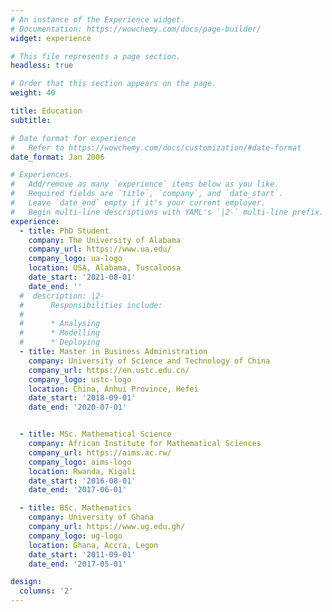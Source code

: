 ```yaml
---
# An instance of the Experience widget.
# Documentation: https://wowchemy.com/docs/page-builder/
widget: experience

# This file represents a page section.
headless: true

# Order that this section appears on the page.
weight: 40

title: Education
subtitle:

# Date format for experience
#   Refer to https://wowchemy.com/docs/customization/#date-format
date_format: Jan 2006

# Experiences.
#   Add/remove as many `experience` items below as you like.
#   Required fields are `title`, `company`, and `date_start`.
#   Leave `date_end` empty if it's your current employer.
#   Begin multi-line descriptions with YAML's `|2-` multi-line prefix.
experience:
  - title: PhD Student
    company: The University of Alabama
    company_url: https://www.ua.edu/
    company_logo: ua-logo
    location: USA, Alabama, Tuscaloosa
    date_start: '2021-08-01'
    date_end: ''
  #  description: |2-
  #      Responsibilities include:
  #      
  #      * Analysing
  #      * Modelling
  #      * Deploying
  - title: Master in Business Administration
    company: University of Science and Technology of China
    company_url: https://en.ustc.edu.cn/
    company_logo: ustc-logo
    location: China, Anhui Province, Hefei
    date_start: '2018-09-01'
    date_end: '2020-07-01'       


  - title: MSc. Mathematical Science
    company: African Institute for Mathematical Sciences
    company_url: https://aims.ac.rw/
    company_logo: aims-logo
    location: Rwanda, Kigali
    date_start: '2016-08-01'
    date_end: '2017-06-01' 

  - title: BSc. Mathematics
    company: University of Ghana
    company_url: https://www.ug.edu.gh/
    company_logo: ug-logo
    location: Ghana, Accra, Legon
    date_start: '2011-09-01'
    date_end: '2017-05-01' 

design:
  columns: '2'
---
```

